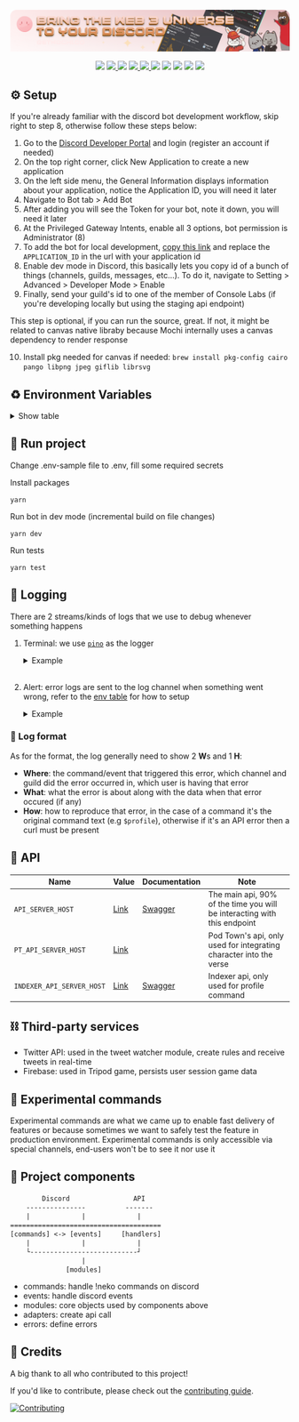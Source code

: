 <p align="center">
  <a href="https://getmochi.co">
    <img width="700" src="./assets/images/mochi.png" />
  </a>
</p>

<p align="center">
  <img src="https://img.shields.io/badge/node-16-brightgreen" />
  <a href="https://github.com/consolelabs/mochi-discord/tags">
    <img src="https://img.shields.io/github/v/tag/consolelabs/mochi-discord" />
  </a>
  <img src="https://img.shields.io/badge/strategy-gitflow-%23561D25" />
  <a href="https://github.com/consolelabs/mochi-discord/blob/main/LICENSE">
    <img src="https://img.shields.io/badge/license-GNU-blue" />
  </a>
  <a href="https://discord.gg/DMVyp5Fr8Q">
    <img src="https://img.shields.io/badge/platform-discord-blueviolet" />
  </a>
  <img src="https://img.shields.io/github/issues-pr-raw/consolelabs/mochi-discord" />
  <img src="https://img.shields.io/github/contributors/consolelabs/mochi-discord" />
  <img src="https://img.shields.io/badge/we%20love-contributors-yellowgreen" />
  <img src="https://img.shields.io/website?label=bot%20status&down_message=offline&up_message=online&url=https%3A%2F%2Fgetmochi.co" />
  <a href="https://twitter.com/getmochi_bot">
  <img src="https://img.shields.io/twitter/follow/getmochi_bot?style=social" />
  </a>
</p>

## :gear: Setup

If you're already familiar with the discord bot development workflow, skip right to step 8, otherwise follow these steps below:

1. Go to the [Discord Developer Portal](https://discord.com/login?redirect_to=%2Fdevelopers%2Fapplications) and login (register an account if needed)
2. On the top right corner, click New Application to create a new application
3. On the left side menu, the General Information displays information about your application, notice the Application ID, you will need it later
4. Navigate to Bot tab > Add Bot
5. After adding you will see the Token for your bot, note it down, you will need it later
6. At the Privileged Gateway Intents, enable all 3 options, bot permission is Administrator (8)
7. To add the bot for local development, [copy this link](https://discord.com/api/oauth2/authorize?client_id=${APPLICATION_ID}&permissions=8&scope=bot%20applications.commands) and replace the `APPLICATION_ID` in the url with your application id
8. Enable dev mode in Discord, this basically lets you copy id of a bunch of things (channels, guilds, messages, etc...). To do it, navigate to Setting > Advanced > Developer Mode > Enable
9. Finally, send your guild's id to one of the member of Console Labs (if you're developing locally but using the staging api endpoint)

This step is optional, if you can run the source, great. If not, it might be related to canvas native libraby because Mochi internally uses a canvas dependency to render response

10. Install pkg needed for canvas if needed: `brew install pkg-config cairo pango libpng jpeg giflib librsvg`

## :recycle: Environment Variables

<details>
  <summary>Show table</summary>
  
  | Required | Name | Description |
  | --- | --- | --- |
  | ✅ | `DISCORD_TOKEN` | Without this the bot cannot run. To get one, refer to [Setup](#setup) |
  | ✅ | `APPLICATION_ID` | Used to register slash commands on bot startup. To get one, refer to [Setup](#setup) |
  | ✅ | `API_SERVER_HOST` | Base API endpoint for most of Mochi's command, for detail see [API](#api) |
  | ✅ | `INDEXER_API_SERVER_HOST` | Indexer API endpoint for Mochi's profile command, for detail see [API](#api) |
  |  | `PT_API_SERVER_HOST` | Specific API of Pod Town, used to integrate new character into the verse |
  |  | `LOCAL_EXPERIMENTAL_CATEGORY_ID` | Experimental category id for when developing experimental command, for more detail see [Experimental commands](#experimental-commands) |
  |  | `MOCHI_GUILD_ID` | The guild where all Mochi's internal logs are sent to, default to the Web3 Console guild. If you're developing locally, you should set it to your test guild's id |
  |  | `LOG_CHANNEL_ID` | All logs are sent to this channel, set to your test channel if developing locally |
  |  | `ALERT_CHANNEL_ID` | All error log are sent to this channel, set to your test channel if developing locally |
  |  | `WEBSITE_ENDPOINT` | Mochi's website, used in `verify` command |
  |  | `GAME_TRIPOD_CHANNEL_IDS` | List of channel ids that are allowed to run the game Tripod |
  |  | `FIRESTORE_KEY` | Firestore service account key, used in Tripod game |
  |  | `TWITTER_TOKEN` | Twitter API bearer token, used in TwitterStream module |
</details>

## :runner: Run project

Change .env-sample file to .env, fill some required secrets

Install packages

```
yarn
```

Run bot in dev mode (incremental build on file changes)

```
yarn dev
```

Run tests

```
yarn test
```

## :scroll: Logging

There are 2 streams/kinds of logs that we use to debug whenever something happens

1. Terminal: we use [`pino`](https://github.com/pinojs/pino) as the logger

   <details>
     <summary>Example</summary>

   ![terminal-log](./assets/images/terminal-log.png)
   </details>
   <br/>

2. Alert: error logs are sent to the log channel when something went wrong, refer to the [env table](#environment-variables) for how to setup

   <details>
     <summary>Example</summary>

   ![alert](./assets/images/alert.png)
   </details>

### :pencil: Log format

As for the format, the log generally need to show 2 **W**s and 1 **H**:

- **Where**: the command/event that triggered this error, which channel and guild did the error occurred in, which user is having that error
- **What**: what the error is about along with the data when that error occured (if any)
- **How**: how to reproduce that error, in the case of a command it's the original command text (e.g `$profile`), otherwise if it's an API error then a curl must be present

## :robot: API

| Name                      | Value                                      | Documentation                                                     | Note                                                                     |
| ------------------------- | ------------------------------------------ | ----------------------------------------------------------------- | ------------------------------------------------------------------------ |
| `API_SERVER_HOST`         | [Link](https://develop-api.mochi.pod.town) | [Swagger](https://develop-api.mochi.pod.town/swagger/index.html#) | The main api, 90% of the time you will be interacting with this endpoint |
| `PT_API_SERVER_HOST`      | [Link](https://backend.pod.so)             |                                                                   | Pod Town's api, only used for integrating character into the verse       |
| `INDEXER_API_SERVER_HOST` | [Link](https://api.indexer.console.so)     | [Swagger](https://api.indexer.console.so/swagger/index.html#)     | Indexer api, only used for profile command                               |

## :chains: Third-party services

- Twitter API: used in the tweet watcher module, create rules and receive tweets in real-time
- Firebase: used in Tripod game, persists user session game data

## :microscope: Experimental commands

Experimental commands are what we came up to enable fast delivery of features or because sometimes we want to safely test the feature in production environment. Experimental commands is only accessible via special channels, end-users won't be to see it nor use it

## :rocket: Project components

```
        Discord                API
    ---------------          -------
    |             |             |
======================================
[commands] <-> [events]     [handlers]
    |             |             |
    └---------------------------┘
                  |
              [modules]

```

- commands: handle !neko commands on discord
- events: handle discord events
- modules: core objects used by components above
- adapters: create api call
- errors: define errors

## :pray: Credits

A big thank to all who contributed to this project!

If you'd like to contribute, please check out the [contributing guide](CONTRIBUTING.md).

[![Contributing](https://contrib.rocks/image?repo=consolelabs/mochi-discord)](https://github.com/consolelabs/mochi-discord/graphs/contributors)
